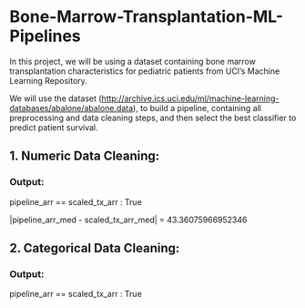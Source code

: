 # Bone-Marrow-Transplantation-ML-Pipelines
In this project, we will be using a dataset containing bone marrow transplantation characteristics for pediatric patients from UCI’s Machine Learning Repository.

We will use the dataset (http://archive.ics.uci.edu/ml/machine-learning-databases/abalone/abalone.data), to build a pipeline, containing all preprocessing and data cleaning steps, and then select the best classifier to predict patient survival.

## 1. Numeric Data Cleaning: 
### Output:

pipeline_arr == scaled_tx_arr : True

|pipeline_arr_med - scaled_tx_arr_med| = 43.36075966952346
  
## 2. Categorical Data Cleaning: 
### Output:

pipeline_arr == scaled_tx_arr : True
